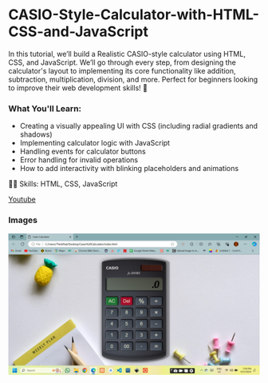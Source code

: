 # CASIO-Style-Calculator-with-HTML-CSS-and-JavaScript

In this tutorial, we’ll build a Realistic CASIO-style calculator using HTML, CSS, and JavaScript. We’ll go through every step, from designing the calculator's layout to implementing its core functionality like addition, subtraction, multiplication, division, and more. Perfect for beginners looking to improve their web development skills! 🚀


### What You'll Learn:

- Creating a visually appealing UI with CSS (including radial gradients and shadows)
- Implementing calculator logic with JavaScript
- Handling events for calculator buttons
- Error handling for invalid operations
- How to add interactivity with blinking placeholders and animations

👨‍💻 Skills: HTML, CSS, JavaScript



[Youtube](https://youtu.be/H7QbMMwG7_o)

### Images

![Image](screen.png)
